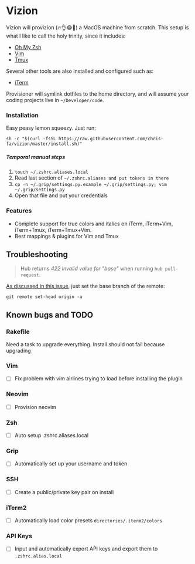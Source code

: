# Vizion

Vizion will provizion (🔥👌😂💯) a MacOS machine from scratch. This setup is what I like to call the holy trinity, since it includes:
 - [Oh My Zsh](https://ohmyz.sh/)
 - [Vim](https://www.vim.org/)
 - [Tmux](https://github.com/tmux/tmux)

Several other tools are also installed and configured such as:
 - [iTerm](https://www.iterm2.com/)

Provisioner will symlink dotfiles to the home directory, and will assume your coding projects live in `~/Developer/code`.

### Installation
Easy peasy lemon squeezy. Just run:

```
sh -c "$(curl -fsSL https://raw.githubusercontent.com/chris-fa/vizion/master/install.sh)"
```

##### Temporal manual steps
1. `touch ~/.zshrc.aliases.local`
2. Read last section of `~/.zshrc.aliases and put tokens in there`
3. `cp -n ~/.grip/settings.py.example ~/.grip/settings.py; vim ~/.grip/settings.py`
4. Open that file and put your credentials


### Features
 - Complete support for true colors and italics on iTerm, iTerm+Vim, iTerm+Tmux, iTerm+Tmux+Vim.
 - Best mappings & plugins for Vim and Tmux

## Troubleshooting
>Hub returns *422 Invalid value for "base"* when running `hub pull-request`.

[As discussed in this issue](https://github.com/github/hub/issues/154#issuecomment-410277347), just set the base branch of the remote:

```
git remote set-head origin -a
```

## Known bugs and TODO
### Rakefile
Need a task to upgrade everything. Install should not fail because upgrading

### Vim
 - [ ] Fix problem with vim airlines trying to load before installing the plugin

### Neovim
 - [ ] Provision neovim

### Zsh
 - [ ] Auto setup .zshrc.aliases.local

### Grip
 - [ ] Automatically set up your username and token

### SSH
 - [ ] Create a public/private key pair on install

### iTerm2
 - [ ] Automatically load color presets `directories/.iterm2/colors`

### API Keys
 - [ ] Input and automatically export API keys and export them to `.zshrc.alias.local`
